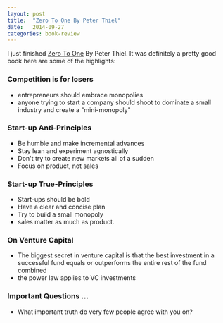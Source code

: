 ```yaml
---
layout: post
title:  "Zero To One By Peter Thiel"
date:   2014-09-27
categories: book-review
---
```


I just finished [Zero To One](http://www.amazon.com/Zero-One-Notes-Startups-Future/dp/0804139296) By Peter Thiel. It was definitely a pretty good book here are some of the highlights:

### **Competition is for losers**

* entrepreneurs should embrace monopolies
* anyone trying to start a company should shoot to dominate a small industry and create a "mini-monopoly"


### **Start-up Anti-Principles**

* Be humble and make incremental advances
* Stay lean and experiment agnostically
* Don't try to create new markets all of a sudden
* Focus on product, not sales

### **Start-up True-Principles**

* Start-ups should be bold
* Have a clear and concise plan
* Try to build a small monopoly
* sales matter as much as product.

### **On Venture Capital**

* The biggest secret in venture capital is that the best investment in a successful fund equals or outperforms the entire rest of the fund combined
* the power law applies to VC investments 

### **Important Questions ...**

* What important truth do very few people agree with you on?